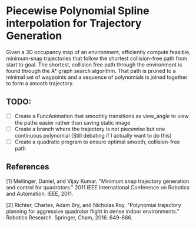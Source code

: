 # Piecewise Polynomial Spline interpolation for Trajectory Generation

Given a 3D occupancy map of an environment, efficiently compute feasible, minimum-snap trajectories that follow the shortest collision-free path from start to goal. The shortest, collision free path through the environment is found through the A* graph search algorithm. That path is pruned to a minimal set of waypoints and a sequence of polynomials is joined together to form a smooth trajectory.


## TODO:
- [ ] Create a FuncAnimation that smoothly transitions ax view_angle to view the paths easier rather than saving static image
- [ ] Create a branch where the trajectory is not piecewise but one continuous polynomial (Still debating if I actually want to do this)
- [ ] Create a quadratic program to ensure optimal smooth, collision-free path

## References
[1] Mellinger, Daniel, and Vijay Kumar. "Minimum snap trajectory generation and control for quadrotors." 2011 IEEE International Conference on Robotics and Automation. IEEE, 2011.

[2] Richter, Charles, Adam Bry, and Nicholas Roy. "Polynomial trajectory planning for aggressive quadrotor flight in dense indoor environments." Robotics Research. Springer, Cham, 2016. 649-666.